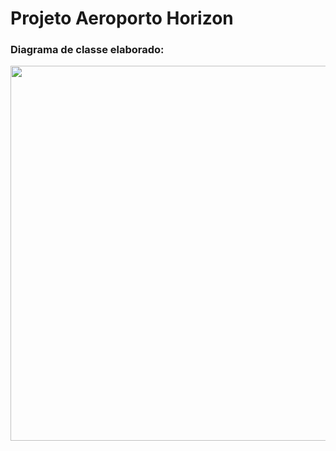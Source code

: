 <h1>Projeto Aeroporto Horizon</h1> 


<h3>Diagrama de classe elaborado:</h3>
<div align="center"> 
<p float="left">
 <img src="https://github.com/victoremanuel12/Horizon/assets/93943734/aef3c246-2b4e-4cc1-89b1-295ecb2981e7" width="600" height="600" />
</p>
</div>
